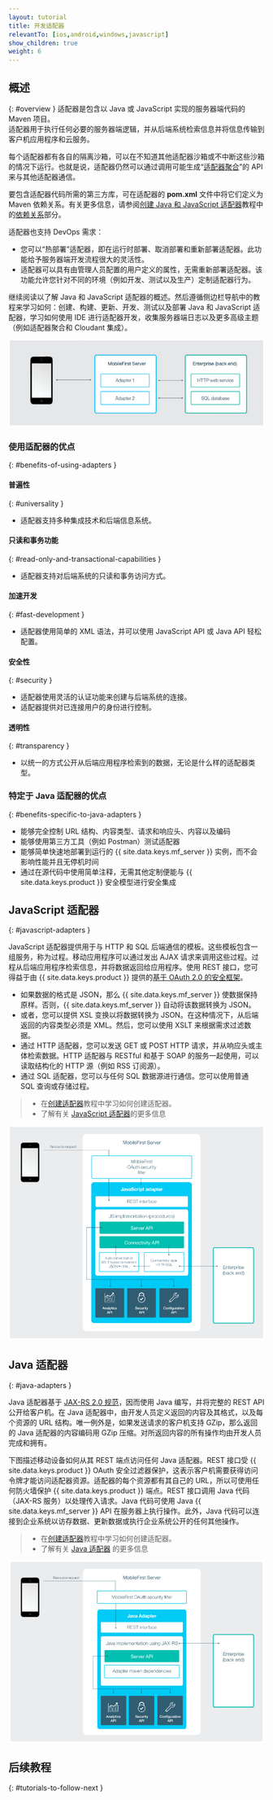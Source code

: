 ```yaml
---
layout: tutorial
title: 开发适配器
relevantTo: [ios,android,windows,javascript]
show_children: true
weight: 6
---
```

<!-- NLS_CHARSET=UTF-8 -->
## 概述
{: #overview }
适配器是包含以 Java 或 JavaScript 实现的服务器端代码的 Maven 项目。  
适配器用于执行任何必要的服务器端逻辑，并从后端系统检索信息并将信息传输到客户机应用程序和云服务。 

每个适配器都有各自的隔离沙箱，可以在不知道其他适配器沙箱或不中断这些沙箱的情况下运行。也就是说，适配器仍然可以通过调用可能生成“[适配器聚合](advanced-adapter-usage-mashup)”的 API 来与其他适配器通信。

要包含适配器代码所需的第三方库，可在适配器的 **pom.xml** 文件中将它们定义为 Maven 依赖关系。有关更多信息，请参阅[创建 Java 和 JavaScript 适配器](creating-adapters)教程中的[依赖关系](creating-adapters/#dependencies)部分。

适配器也支持 DevOps 需求：

* 您可以“热部署”适配器，即在运行时部署、取消部署和重新部署适配器。此功能给予服务器端开发流程很大的灵活性。
* 适配器可以具有由管理人员配置的用户定义的属性，无需重新部署适配器。该功能允许您针对不同的环境（例如开发、测试以及生产）定制适配器行为。

继续阅读以了解 Java 和 JavaScript 适配器的概述。然后遵循侧边栏导航中的教程来学习如何：创建、构建、更新、开发、测试以及部署 Java 和 JavaScript 适配器，学习如何使用 IDE 进行适配器开发，收集服务器端日志以及更多高级主题（例如适配器聚合和 Cloudant 集成）。

![adapter_overview](adapter_overview_top.jpg)

### 使用适配器的优点
{: #benefits-of-using-adapters }

#### 普遍性
{: #universality }

* 适配器支持多种集成技术和后端信息系统。

#### 只读和事务功能
{: #read-only-and-transactional-capabilities }

* 适配器支持对后端系统的只读和事务访问方式。

#### 加速开发
{: #fast-development }

* 适配器使用简单的 XML 语法，并可以使用 JavaScript API 或 Java API 轻松配置。

#### 安全性
{: #security }

* 适配器使用灵活的认证功能来创建与后端系统的连接。
* 适配器提供对已连接用户的身份进行控制。

#### 透明性
{: #transparency }

* 以统一的方式公开从后端应用程序检索到的数据，无论是什么样的适配器类型。  

### 特定于 Java 适配器的优点
{: #benefits-specific-to-java-adapters }

* 能够完全控制 URL 结构、内容类型、请求和响应头、内容以及编码
* 能够使用第三方工具（例如 Postman）测试适配器
* 能够简单快速地部署到运行的 {{ site.data.keys.mf_server }} 实例，而不会影响性能并且无停机时间
* 通过在源代码中使用简单注释，无需其他定制便能与 {{ site.data.keys.product }} 安全模型进行安全集成

## JavaScript 适配器
{: #javascript-adapters }

JavaScript 适配器提供用于与 HTTP 和 SQL 后端通信的模板。这些模板包含一组服务，称为过程。移动应用程序可以通过发出 AJAX 请求来调用这些过程。过程从后端应用程序检索信息，并将数据返回给应用程序。使用 REST 接口，您可得益于由 {{ site.data.keys.product }} 提供的[基于 OAuth 2.0 的安全框架](../authentication-and-security)。

* 如果数据的格式是 JSON，那么 {{ site.data.keys.mf_server }} 使数据保持原样。否则，{{ site.data.keys.mf_server }} 自动将该数据转换为 JSON。  
* 或者，您可以提供 XSL 变换以将数据转换为 JSON。在这种情况下，从后端返回的内容类型必须是 XML。然后，您可以使用 XSLT 来根据需求过滤数据。
* 通过 HTTP 适配器，您可以发送 GET 或 POST HTTP 请求，并从响应头或主体检索数据。HTTP 适配器与 RESTful 和基于 SOAP 的服务一起使用，可以读取结构化的 HTTP 源（例如 RSS 订阅源）。
* 通过 SQL 适配器，您可以与任何 SQL 数据源进行通信。您可以使用普通 SQL 查询或存储过程。

> * 在[创建适配器](creating-adapters)教程中学习如何创建适配器。
> * 了解有关 [JavaScript 适配器](javascript-adapters)的更多信息

![javascript_adapters](javascript_adapters.png)

## Java 适配器
{: #java-adapters }

Java 适配器基于 [JAX-RS 2.0 规范](https://jax-rs-spec.java.net/nonav/2.0-rev-a/apidocs/index.html)，因而使用 Java 编写，并将完整的 REST API 公开给客户机。在 Java 适配器中，由开发人员定义返回的内容及其格式，以及每个资源的 URL 结构。唯一例外是，如果发送请求的客户机支持 GZip，那么返回的 Java 适配器的内容编码用 GZip 压缩。对所返回内容的所有操作均由开发人员完成和拥有。

下图描述移动设备如何从其 REST 端点访问任何 Java 适配器。REST 接口受 {{ site.data.keys.product }} OAuth 安全过滤器保护，这表示客户机需要获得访问令牌才能访问适配器资源。适配器的每个资源都有其自己的 URL，所以可使用任何防火墙保护 {{ site.data.keys.product }} 端点。REST 接口调用 Java 代码（JAX-RS 服务）以处理传入请求。Java 代码可使用 Java {{ site.data.keys.mf_server }} API 在服务器上执行操作。此外，Java 代码可以连接到企业系统以访存数据、更新数据或执行企业系统公开的任何其他操作。

> * 在[创建适配器](creating-adapters)教程中学习如何创建适配器。
> * 了解有关 [Java 适配器](java-adapters) 的更多信息

![java-adapter](java_adapter.jpg)

## 后续教程
{: #tutorials-to-follow-next }
